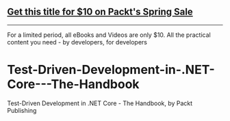 ## [Get this title for $10 on Packt's Spring Sale](https://www.packt.com/V18342?utm_source=github&utm_medium=packt-github-repo&utm_campaign=spring_10_dollar_2022)
-----
For a limited period, all eBooks and Videos are only $10. All the practical content you need \- by developers, for developers

# Test-Driven-Development-in-.NET-Core---The-Handbook
Test-Driven Development in .NET Core - The Handbook, by Packt Publishing
